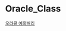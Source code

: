 # Oracle_Class

[오라클 예외처리](https://docs.oracle.com/cd/E11882_01/timesten.112/e21639/exceptions.htm#TTPLS196)
